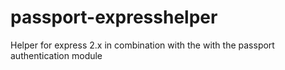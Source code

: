 passport-expresshelper
======================

Helper for express 2.x in combination with the with the passport authentication module